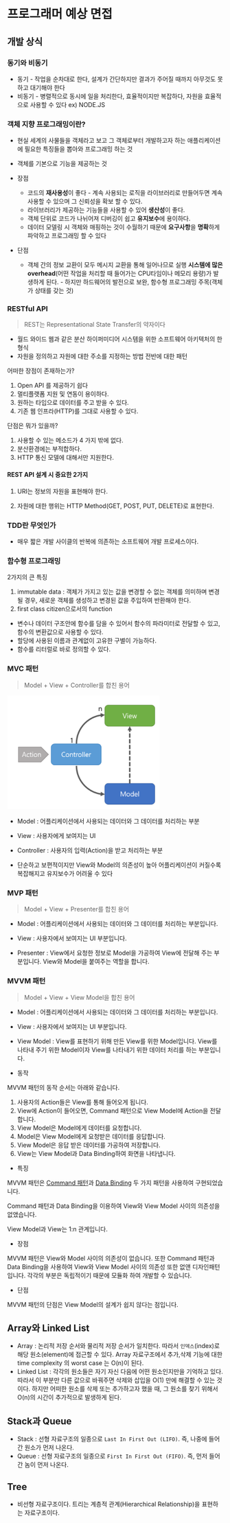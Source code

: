 # 프로그래머 예상 면접
## 개발 상식
### 동기와 비동기

- 동기 - 작업을 순차대로 한다, 설계가 간단하지만 결과가 주어질 때까지 아무것도 못하고 대기해야 한다
- 비동기 - 병렬적으로 동시에 일을 처리한다, 효율적이지만 복잡하다, 자원을 효율적으로 사용할 수 있다 ex) NODE.JS

### 객체 지향 프로그래밍이란?

- 현실 세계의 사물들을 객체라고 보고 그 객체로부터 개발하고자 하는 애플리케이션에 필요한 특징들을 뽑아와 프로그래밍 하는 것
- 객체를 기본으로 기능을 제공하는 것
  
- 장점
  - 코드의 **재사용성**이 좋다 - 계속 사용되는 로직을 라이브러리로 만들어두면 계속 사용할 수 있으며 그 신뢰성을 확보 할 수 있다.
  - 라이브러리가 제공하는 기능들을 사용할 수 있어 **생산성**이 좋다.
  - 객체 단위로 코드가 나뉘어져 디버깅이 쉽고 **유지보수**에 용이하다.
  - 데이터 모델링 시 객체와 매핑하는 것이 수월하기 때문에 **요구사항**을 **명확**하게 파악하고 프로그래밍 할 수 있다

- 단점
  - 객체 간의 정보 교환이 모두 메시지 교환을 통해 일어나므로 실행 **시스템에 많은 overhead**(어떤 작업을 처리할 때 들어가는 CPU타임이나 메모리 용량)가 발생하게 된다. - 하지만 하드웨어의 발전으로 보완, 함수형 프로그래밍 주목(객체가 상태를 갖는 것)

### RESTful API

> REST는 Representational State Transfer의 약자이다

- 월드 와이드 웹과 같은 분산 하이퍼미디어 시스템을 위한 소프트웨어 아키텍처의 한 형식
- 자원을 정의하고 자원에 대한 주소를 지정하는 방법 전반에 대한 패턴



어떠한 장점이 존재하는가?

1. Open API 를 제공하기 쉽다
2. 멀티플랫폼 지원 및 연동이 용이하다.
3. 원하는 타입으로 데이터를 주고 받을 수 있다.
4. 기존 웹 인프라(HTTP)를 그대로 사용할 수 있다.

단점은 뭐가 있을까?

1. 사용할 수 있는 메소드가 4 가지 밖에 없다.
2. 분산환경에는 부적합하다.
3. HTTP 통신 모델에 대해서만 지원한다.



#### REST API 설계 시 중요한 2가지

1. URI는 정보의 자원을 표현해야 한다.

2. 자원에 대한 행위는 HTTP Method(GET, POST, PUT, DELETE)로 표현한다.



### TDD란 무엇인가

- 매우 짧은 개발 사이클의 반복에 의존하는 소프트웨어 개발 프로세스이다.



### 함수형 프로그래밍

2가지의 큰 특징

1. immutable data : 객체가 가지고 있는 값을 변경할 수 없는 객체를 의미하며 변경될 경우, 새로운 객체를 생성하고 변경된 값을 주입하여 반환해야 한다.
2.  first class citizen으로서의 function
   - 변수나 데이터 구조안에 함수를 담을 수 있어서 함수의 파라미터로 전달할 수 있고, 함수의 변환값으로 사용할 수 있다.
   - 할당에 사용된 이름과 관계없이 고유한 구별이 가능하다.
   - 함수를 리터럴로 바로 정의할 수 있다.



### MVC 패턴

> Model + View + Controller를 합친 용어

<img src="md-images/image-20201230001409651.png" alt="image-20201230001409651" style="zoom: 80%;" />

- Model : 어플리케이션에서 사용되는 데이터와 그 데이터를 처리하는 부분
- View : 사용자에게 보여지는 UI
- Controller : 사용자의 입력(Action)을 받고 처리하는 부분



- 단순하고 보편적이지만 View와 Model의 의존성이 높아 어플리케이션이 커질수록 복잡해지고 유지보수가 어려울 수 있다



### MVP 패턴

> Model + View + Presenter를 합친 용어



- Model : 어플리케이션에서 사용되는 데이터와 그 데이터를 처리하는 부분입니다.

- View : 사용자에서 보여지는 UI 부분입니다.

- Presenter : View에서 요청한 정보로 Model을 가공하여 View에 전달해 주는 부분입니다. View와 Model을 붙여주는 역할을 합니다.



### MVVM 패턴

> Model + View + View Model을 합친 용어



- Model : 어플리케이션에서 사용되는 데이터와 그 데이터를 처리하는 부분입니다.

- View : 사용자에서 보여지는 UI 부분입니다.

- View Model : View를 표현하기 위해 만든 View를 위한 Model입니다. View를 나타내 주기 위한 Model이자 View를 나타내기 위한 데이터 처리를 하는 부분입니다.



-  동작

MVVM 패턴의 동작 순서는 아래와 같습니다.

1. 사용자의 Action들은 View를 통해 들어오게 됩니다.
2. View에 Action이 들어오면, Command 패턴으로 View Model에 Action을 전달합니다.
3. View Model은 Model에게 데이터를 요청합니다.
4. Model은 View Model에게 요청받은 데이터를 응답합니다.
5. View Model은 응답 받은 데이터를 가공하여 저장합니다.
6. View는 View Model과 Data Binding하여 화면을 나타냅니다.

-  특징

MVVM 패턴은 [Command 패턴](https://ko.wikipedia.org/wiki/커맨드_패턴)과 [Data Binding](https://en.wikipedia.org/wiki/Data_binding) 두 가지 패턴을 사용하여 구현되었습니다.

Command 패턴과 Data Binding을 이용하여 View와 View Model 사이의 의존성을 없앴습니다.

View Model과 View는 1:n 관계입니다.

- 장점

MVVM 패턴은 View와 Model 사이의 의존성이 없습니다. 또한 Command 패턴과 Data Binding을 사용하여 View와 View Model 사이의 의존성 또한 없앤 디자인패턴입니다. 각각의 부분은 독립적이기 때문에 모듈화 하여 개발할 수 있습니다.

- 단점

MVVM 패턴의 단점은 View Model의 설계가 쉽지 않다는 점입니다.



## Array와 Linked List

- Array  : 논리적 저장 순서와 물리적 저장 순서가 일치한다. 따라서 `인덱스`(index)로 해당 원소(element)에 접근할 수 있다. Array 자료구조에서 추가,삭제 기능에 대한 time complexity 의 worst case 는 O(n)이 된다.
- Linked List : 각각의 원소들은 자기 자신 다음에 어떤 원소인지만을 기억하고 있다. 따라서 이 부분만 다른 값으로 바꿔주면 삭제와 삽입을 O(1) 만에 해결할 수 있는 것이다. 하지만 어떠한 원소를 삭제 또는 추가하고자 했을 때, 그 원소를 찾기 위해서 O(n)의 시간이 추가적으로 발생하게 된다.

## Stack과  Queue

- Stack : 선형 자료구조의 일종으로 `Last In First Out (LIFO)`. 즉, 나중에 들어간 원소가 먼저 나온다.
- Queue : 선형 자료구조의 일종으로 `First In First Out (FIFO)`. 즉, 먼저 들어간 놈이 먼저 나온다.



## Tree

- 비선형 자료구조이다. 트리는 계층적 관계(Hierarchical Relationship)을 표현하는 자료구조이다.